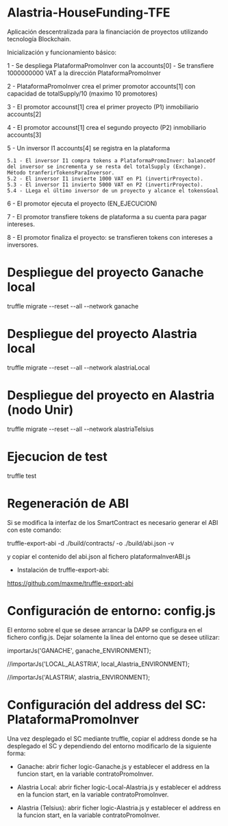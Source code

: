 # Alastria-HouseFunding-TFE
Aplicación descentralizada para la financiación de proyectos utilizando tecnología Blockchain.

Inicialización y funcionamiento básico:

1 - Se despliega PlataformaPromoInver con la accounts[0]
	- Se transfiere 1000000000 VAT a la dirección PlataformaPromoInver

2 - PlataformaPromoInver crea el primer promotor accounts[1] con capacidad de totalSupply/10 (maximo 10 promotores)

3 - El promotor accounst[1] crea el primer proyecto (P1) inmobiliario accounts[2] 

4 - El promotor accounst[1] crea el segundo proyecto (P2) inmobiliario accounts[3]

5 - Un inversor I1 accounts[4] se registra en la plataforma 

	5.1 - El inversor I1 compra tokens a PlataformaPromoInver: balanceOf del inversor se incrementa y se resta del totalSupply (Exchange). Método tranferirTokensParaInversor.
	5.2 - El inversor I1 invierte 1000 VAT en P1 (invertirProyecto).
	5.3 - El inversor I1 invierto 5000 VAT en P2 (invertirProyecto).
	5.4 - LLega el último inversor de un proyecto y alcance el tokensGoal

6 - El promotor ejecuta el proyecto (EN_EJECUCION)

7 - El promotor transfiere tokens de plataforma a su cuenta para pagar intereses.

8 - El promotor finaliza el proyecto: se transfieren tokens con intereses a inversores.

# Despliegue del proyecto Ganache local

truffle migrate --reset --all --network ganache

# Despliegue del proyecto Alastria local

truffle migrate --reset --all --network alastriaLocal

# Despliegue del proyecto en Alastria (nodo Unir)

truffle migrate --reset --all --network alastriaTelsius

# Ejecucion de test

truffle test

# Regeneración de ABI
Si se modifica la interfaz de los SmartContract es necesario generar el ABI con este comando:

truffle-export-abi -d ./build/contracts/ -o ./build/abi.json -v

y copiar el contenido del abi.json al fichero plataformaInverABI.js

- Instalación de truffle-export-abi:

https://github.com/maxme/truffle-export-abi

# Configuración de entorno: config.js

El entorno sobre el que se desee arrancar la DAPP se configura en el fichero config.js. Dejar solamente la línea del entorno que se desee utilizar:

importarJs('GANACHE', ganache_ENVIRONMENT);

//importarJs('LOCAL_ALASTRIA', local_Alastria_ENVIRONMENT);

//importarJs('ALASTRIA', alastria_ENVIRONMENT);

# Configuración del address del SC: PlataformaPromoInver

Una vez desplegado el SC mediante truffle, copiar el address donde se ha desplegado el SC y dependiendo del entorno modificarlo de la siguiente forma:

- Ganache: abrir ficher logic-Ganache.js y establecer el address en la funcion start, en la variable contratoPromoInver.

- Alastria Local: abrir ficher logic-Local-Alastria.js y establecer el address en la funcion start, en la variable contratoPromoInver.

- Alastria (Telsius): abrir ficher logic-Alastria.js y establecer el address en la funcion start, en la variable contratoPromoInver.



